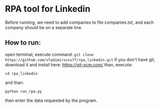 # RPA tool for Linkedin

Before running, we need to add companies to file companies.txt, and each company should be on a separate line. 

## How to run: 
open terminal, execute command: 
`git clone https://github.com/vladimirsvsv77/rpa_linkedin.git`
if you don't have git, download it and install here: https://git-scm.com/
than, execute: 

`cd rpa_linkedin`

and than:

`python run_rpa.py`

then enter the data requested by the program.


